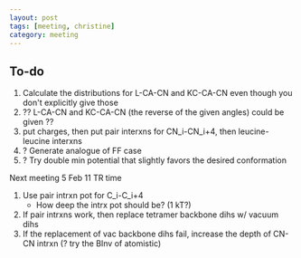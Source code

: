 ```yaml
---
layout: post
tags: [meeting, christine]
category: meeting
---
```


## To-do
1. Calculate the distributions for L-CA-CN and KC-CA-CN even though you don't explicitly give those
2. ?? L-CA-CN and KC-CA-CN (the reverse of the given angles) could be given ??
3. put charges, then put pair interxns for CN_i-CN_i+4, then leucine-leucine interxns
4. ? Generate analogue of FF case
5. ? Try double min potential that slightly favors the desired conformation

Next meeting 5 Feb 11 TR time

1. Use pair intrxn pot for C_i-C_i+4
	- How deep the intrx pot should be? (1 kT?)
2. If pair intrxns work, then replace tetramer backbone dihs w/ vacuum dihs
3. If the replacement of vac backbone dihs fail, increase the depth of CN-CN intrxn  (? try the BInv of atomistic)
